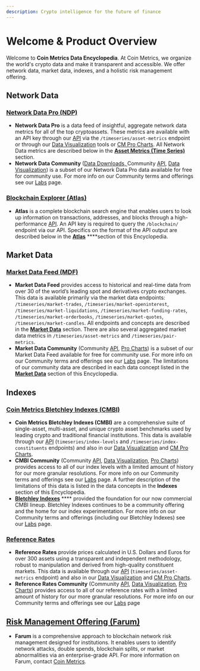 ```yaml
---
description: Crypto intelligence for the future of finance
---
```


# Welcome & Product Overview

Welcome to **Coin Metrics Data Encyclopedia**. At Coin Metrics, we organize the world's crypto data and make it transparent and accessible.  We offer network data, market data, indexes, and a holistic risk management offering. 

## Network Data

### [Network Data Pro \(NDP\)](https://coinmetrics.io/network-data-pro/)

* **Network Data Pro** is a data feed of insightful, aggregate network data metrics for all of the top cryptoassets. These metrics are available with an API key through our [API](api.md) via the `/timeseries/asset-metrics` endpoint or through our [Data Visualization](charting-tools/data-visualization/) tools or [CM Pro Charts](charting-tools/cmpro/). All Network Data metrics are described below in the [**Asset Metrics \(Time Series\)** ](asset-metrics/asset-metrics-overview.md)section.
* **Network Data Community** \([Data Downloads, ](https://coinmetrics.io/community-network-data/)Community [API](api.md), [Data Visualization](charting-tools/data-visualization/)\) is a subset of our Network Data Pro data available for free for community use. For more info on our Community terms and offerings see our [Labs](https://coinmetrics.io/cm-labs/) page.   

### [Blockchain Explorer \(Atlas\)](https://coinmetrics.io/atlas/)

* **Atlas** is a complete blockchain search engine that enables users to look up information on transactions, addresses, and blocks through a high-performance [API](api.md). An API key is required to query the `/blockchain/` endpoint via our API. Specifics on the format of the API output are described below in the [**Atlas**](atlas-overview.md) ****section of this Encyclopedia.

## Market Data

### [Market Data Feed \(MDF\)](https://coinmetrics.io/market-data-feed/)

* **Market Data Feed** provides access to historical and real-time data from over 30 of the world’s leading spot and derivatives crypto exchanges. This data is available primarily via the market data endpoints: `/timeseries/market-trades`, `/timeseries/market-openinterest`, `/timeseries/market-liquidations`, `/timeseries/market-funding-rates`, `/timeseries/market-orderbooks`, `/timeseries/market-quotes`, `/timeseries/market-candles`.   All endpoints and concepts are described in the [**Market Data**](market-data/market-data-overview.md) section. There are also several aggregated market data metrics in `/timeseries/asset-metrics` and `/timeseries/pair-metrics`.
* **Market Data Community** \(Community [API](api.md), [Pro Charts](charting-tools/cmpro/)\) is a subset of our Market Data Feed available for free for community use. For more info on our Community terms and offerings see our [Labs](https://coinmetrics.io/cm-labs/) page.  The limitations of our community data are described in each data concept listed in the [**Market Data**](market-data/market-data-overview.md) section of this Encyclopedia.

## Indexes

### [Coin Metrics Bletchley Indexes \(CMBI\)](https://coinmetrics.io/cm-indexes/)

* **Coin Metrics Bletchley Indexes \(CMBI\)** are a comprehensive suite of single-asset, multi-asset, and unique crypto asset benchmarks used by leading crypto and traditional financial institutions.  This data is available through our [API](api.md) \(`timeseries/index-levels` and `/timeseries/index-constituents` endpoints\) and also in our [Data Visualization](charting-tools/data-visualization/) and [CM Pro Charts](charting-tools/cmpro/). 
* **CMBI Community** \(Community [API](api.md), [Data Visualization](charting-tools/data-visualization/), [Pro Charts](charting-tools/cmpro/)\) provides access to all of our index levels with a limited amount of history for our more granular resolutions. For more info on our Community terms and offerings see our [Labs](https://coinmetrics.io/cm-labs/) page. A further description of the limitations of this data is listed in the data concepts in the **Indexes** section of this Encyclopedia.
* [**Bletchley Indexes**](https://bletchleyindexes.com/) **** provided the foundation for our now commercial CMBI lineup. Bletchley Indexes continues to be a community offering and the home for our index experimentation. For more info on our Community terms and offerings \(including our Bletchley Indexes\) see our [Labs](https://coinmetrics.io/cm-labs/) page.

### [Reference Rates](https://coinmetrics.io/reference-rates/)

* **Reference Rates** provide prices calculated in U.S. Dollars and Euros for over 300 assets using a transparent and independent methodology, robust to manipulation and derived from high-quality constituent markets.  This data is available through our [API](api.md) \(`timeseries/asset-metrics` endpoint\) and also in our [Data Visualization](charting-tools/data-visualization/) and [CM Pro Charts](charting-tools/cmpro/). 
* **Reference Rates Community** \(Community [API](api.md), [Data Visualization](charting-tools/data-visualization/), [Pro Charts](charting-tools/cmpro/)\) provides access to all of our reference rates with a limited amount of history for our more granular resolutions. For more info on our Community terms and offerings see our [Labs](https://coinmetrics.io/cm-labs/) page

## [Risk Management Offering \(Farum\)](https://coinmetrics.io/farum/)

* **Farum** is a comprehensive approach to blockchain network risk management designed for institutions. It enables users to identify network attacks, double spends, blockchain splits, or market abnormalities via an enterprise-grade API. For more information on Farum, contact [Coin Metrics](https://coinmetrics.io/contact/).  



